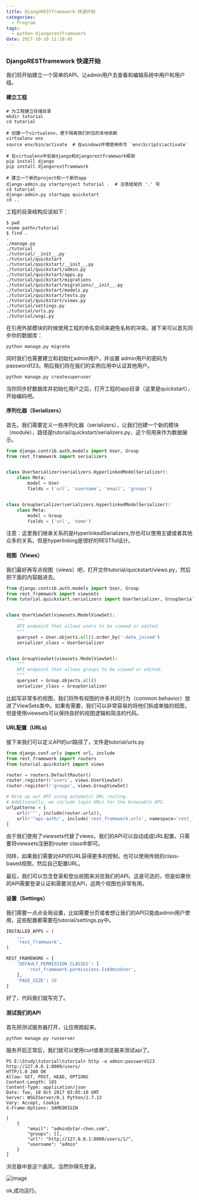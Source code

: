```yaml
---
title: DjangoRESTframework-快速开始
categories:
  - Program
tags:
  - python djangorestframework
date: 2017-10-10 11:28:45
---
```


### DjangoRESTframework  快速开始

我们将开始建立一个简单的API，让admin用户去查看和编辑系统中用户和用户组。

<!--more-->

#### 建立工程

```shell
# 为工程建立存储目录
mkdir tutorial
cd tutorial

# 创建一个virtualenv，便于隔离我们的包的本地依赖
virtualenv env
source env/bin/activate  # 在windows环境使用命令 `env\Scripts\activate`

# 在virtualenv中安装django和djangorestframework框架
pip install django
pip install djangorestframework

# 建立一个新的project和一个新的app
django-admin.py startproject tutorial .  # 注意结尾的 '.' 号
cd tutorial
django-admin.py startapp quickstart
cd ..
```

工程的目录结构应该如下：

```shell
$ pwd
<some path>/tutorial
$ find .
.
./manage.py
./tutorial
./tutorial/__init__.py
./tutorial/quickstart
./tutorial/quickstart/__init__.py
./tutorial/quickstart/admin.py
./tutorial/quickstart/apps.py
./tutorial/quickstart/migrations
./tutorial/quickstart/migrations/__init__.py
./tutorial/quickstart/models.py
./tutorial/quickstart/tests.py
./tutorial/quickstart/views.py
./tutorial/settings.py
./tutorial/urls.py
./tutorial/wsgi.py
```

在引用外部模块的时候使用工程的命名空间来避免名称的冲突。接下来可以首先同步你的数据库：

```shell
python manage.py migrate
```

同时我们也需要建立和初始化admin用户，并设置 admin用户的密码为password123。稍后我们将在我们的实例应用中认证其他用户。

```shell
python manage.py createsuperuser
```

当你同步好数据库并初始化用户之后，打开工程的app目录（这里是quickstart），开始编码吧。

#### 序列化器（Serializers）

首先，我们需要定义一些序列化器（serializers），让我们创建一个新的模块（module），路径是tutorial/quickstart/serializers.py，这个将用来作为数据展示。

```python
from django.contrib.auth.models import User, Group
from rest_framework import serializers


class UserSerializer(serializers.HyperlinkedModelSerializer):
    class Meta:
        model = User
        fields = ('url', 'username', 'email', 'groups')


class GroupSerializer(serializers.HyperlinkedModelSerializer):
    class Meta:
        model = Group
        fields = ('url', 'name')
```

注意：这里我们继承关系的是HyperlinkedSerializers,你也可以使用主键或者其他众多的关系，但是hyperlinking是很好的RESTful设计。

#### 视图（Views）

我们最好再写点视图（views）吧，打开文件tutorial/quickstart/views.py，然后把下面的内容敲进去。

```python
from django.contrib.auth.models import User, Group
from rest_framework import viewsets
from tutorial.quickstart.serializers import UserSerializer, GroupSerializer


class UserViewSet(viewsets.ModelViewSet):
    """
    API endpoint that allows users to be viewed or edited.
    """
    queryset = User.objects.all().order_by('-date_joined')
    serializer_class = UserSerializer


class GroupViewSet(viewsets.ModelViewSet):
    """
    API endpoint that allows groups to be viewed or edited.
    """
    queryset = Group.objects.all()
    serializer_class = GroupSerializer
```

比起写非常多的视图，我们将所有视图的许多共同行为（common behavior）放进了ViewSets类中。如果有需要，我们可以非常容易的将他们拆成单独的视图，但是使用viewsets可以保持良好的视图逻辑和简洁的代码。

#### URL配置（URLs)

接下来我们可以定义API的url路径了，文件是tutorial/urls.py

```python
from django.conf.urls import url, include
from rest_framework import routers
from tutorial.quickstart import views

router = routers.DefaultRouter()
router.register(r'users', views.UserViewSet)
router.register(r'groups', views.GroupViewSet)

# Wire up our API using automatic URL routing.
# Additionally, we include login URLs for the browsable API.
urlpatterns = [
    url(r'^', include(router.urls)),
    url(r'^api-auth/', include('rest_framework.urls', namespace='rest_framework'))
]
```

由于我们使用了viewsets代替了views，我们的API可以自动成成URL配置，只需要将viewsets注册到router class中即可。

同样，如果我们需要对API的URL获得更多的控制，也可以使用传统的class-based视图，然后自己配置URL。

最后，我们可以包含登录和登出视图来浏览我们的API。这是可选的，但是如果你的API需要登录认证和需要浏览API，这两个视图也非常有用。

#### 设置（Settings）

我们需要一点点全局设置，比如需要分页或者想让我们的API只能由admin用户使用，这些配置都需要在tutorial/settings.py中。

```python
INSTALLED_APPS = (
    ...
    'rest_framework',
)

REST_FRAMEWORK = {
    'DEFAULT_PERMISSION_CLASSES': [
        'rest_framework.permissions.IsAdminUser',
    ],
    'PAGE_SIZE': 10
}
```

好了，代码我们就写完了。

#### 测试我们的API

首先把测试服务器打开，让应用跑起来。

```shell
python manage.py runserver
```

服务开启正常后，我们就可以使用curl或者浏览器来测试api了。

```shell
PS E:\Study\tutorial\tutorial> http -a admin:password123 http://127.0.0.1:8000/users/
HTTP/1.0 200 OK
Allow: GET, POST, HEAD, OPTIONS
Content-Length: 103
Content-Type: application/json
Date: Tue, 10 Oct 2017 03:05:10 GMT
Server: WSGIServer/0.1 Python/2.7.13
Vary: Accept, Cookie
X-Frame-Options: SAMEORIGIN

[
    {
        "email": "admin@star-chen.com",
        "groups": [],
        "url": "http://127.0.0.1:8000/users/1/",
        "username": "admin"
    }
]
```

浏览器中是这个画风，当然你得先登录。

![image](/blogimg/quick_start.png)

ok,成功运行。